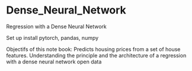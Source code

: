 # Dense_Neural_Network
Regression with a Dense Neural Network 

Set up
install pytorch, pandas, numpy

Objectifs of this note book:
Predicts housing prices from a set of house features.
Understanding the principle and the architecture of a regression with a dense neural network
open data 
